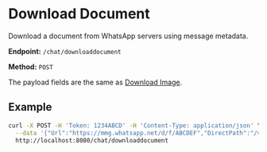 # Download Document

Download a document from WhatsApp servers using message metadata.

**Endpoint:** `/chat/downloaddocument`

**Method:** `POST`

The payload fields are the same as [Download Image](download-image.md).

## Example

```bash
curl -X POST -H 'Token: 1234ABCD' -H 'Content-Type: application/json' \
  --data '{"Url":"https://mmg.whatsapp.net/d/f/ABCDEF","DirectPath":"/v/t62.7118-24/...","MediaKey":"base64==","Mimetype":"application/pdf"}' \
  http://localhost:8080/chat/downloaddocument
```
